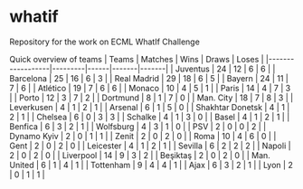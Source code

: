 # whatif
Repository for the work on ECML WhatIf Challenge

Quick overview of teams
| Teams            | Matches | Wins | Draws | Loses | 
|------------------|---------|------|-------|-------| 
| Juventus         | 24      | 12   | 6     | 6     | 
| Barcelona        | 25      | 16   | 6     | 3     | 
| Real Madrid      | 29      | 18   | 6     | 5     | 
| Bayern           | 24      | 11   | 7     | 6     | 
| Atlético         | 19      | 7    | 6     | 6     | 
| Monaco           | 10      | 4    | 5     | 1     | 
| Paris            | 14      | 4    | 7     | 3     | 
| Porto            | 12      | 3    | 7     | 2     | 
| Dortmund         | 8       | 1    | 7     | 0     | 
| Man. City        | 18      | 7    | 8     | 3     | 
| Leverkusen       | 4       | 1    | 2     | 1     | 
| Arsenal          | 6       | 1    | 5     | 0     | 
| Shakhtar Donetsk | 4       | 1    | 2     | 1     | 
| Chelsea          | 6       | 0    | 3     | 3     | 
| Schalke          | 4       | 1    | 3     | 0     | 
| Basel            | 4       | 1    | 2     | 1     | 
| Benfica          | 6       | 3    | 2     | 1     | 
| Wolfsburg        | 4       | 3    | 1     | 0     | 
| PSV              | 2       | 0    | 0     | 2     | 
| Dynamo Kyiv      | 2       | 0    | 1     | 1     | 
| Zenit            | 2       | 0    | 2     | 0     | 
| Roma             | 10      | 4    | 6     | 0     | 
| Gent             | 2       | 0    | 2     | 0     | 
| Leicester        | 4       | 1    | 2     | 1     | 
| Sevilla          | 6       | 2    | 2     | 2     | 
| Napoli           | 2       | 0    | 2     | 0     | 
| Liverpool        | 14      | 9    | 3     | 2     | 
| Beşiktaş         | 2       | 0    | 2     | 0     | 
| Man. United      | 6       | 1    | 4     | 1     | 
| Tottenham        | 9       | 4    | 4     | 1     | 
| Ajax             | 6       | 3    | 2     | 1     | 
| Lyon             | 2       | 0    | 1     | 1     | 
